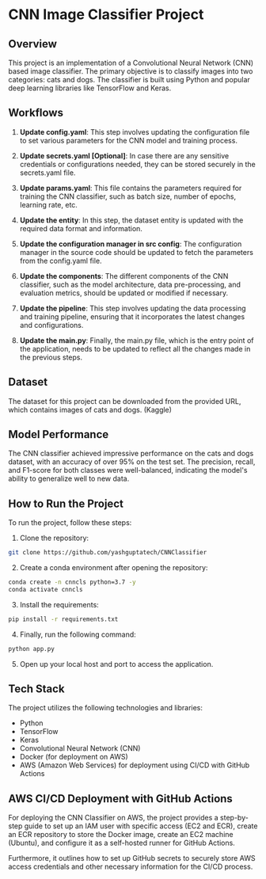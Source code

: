# CNN Image Classifier Project

## Overview

This project is an implementation of a Convolutional Neural Network (CNN) based image classifier. The primary objective is to classify images into two categories: cats and dogs. The classifier is built using Python and popular deep learning libraries like TensorFlow and Keras.

## Workflows

1. **Update config.yaml**: This step involves updating the configuration file to set various parameters for the CNN model and training process.

2. **Update secrets.yaml [Optional]**: In case there are any sensitive credentials or configurations needed, they can be stored securely in the secrets.yaml file.

3. **Update params.yaml**: This file contains the parameters required for training the CNN classifier, such as batch size, number of epochs, learning rate, etc.

4. **Update the entity**: In this step, the dataset entity is updated with the required data format and information.

5. **Update the configuration manager in src config**: The configuration manager in the source code should be updated to fetch the parameters from the config.yaml file.

6. **Update the components**: The different components of the CNN classifier, such as the model architecture, data pre-processing, and evaluation metrics, should be updated or modified if necessary.

7. **Update the pipeline**: This step involves updating the data processing and training pipeline, ensuring that it incorporates the latest changes and configurations.

8. **Update the main.py**: Finally, the main.py file, which is the entry point of the application, needs to be updated to reflect all the changes made in the previous steps.

## Dataset

The dataset for this project can be downloaded from the provided URL, which contains images of cats and dogs. (Kaggle)

## Model Performance

The CNN classifier achieved impressive performance on the cats and dogs dataset, with an accuracy of over 95% on the test set. The precision, recall, and F1-score for both classes were well-balanced, indicating the model's ability to generalize well to new data.

## How to Run the Project

To run the project, follow these steps:

1. Clone the repository:

```bash
git clone https://github.com/yashguptatech/CNNClassifier
```

2. Create a conda environment after opening the repository:

```bash
conda create -n cnncls python=3.7 -y
conda activate cnncls
```

3. Install the requirements:

```bash
pip install -r requirements.txt
```

4. Finally, run the following command:

```bash
python app.py
```

5. Open up your local host and port to access the application.

## Tech Stack

The project utilizes the following technologies and libraries:

- Python
- TensorFlow
- Keras
- Convolutional Neural Network (CNN)
- Docker (for deployment on AWS)
- AWS (Amazon Web Services) for deployment using CI/CD with GitHub Actions

## AWS CI/CD Deployment with GitHub Actions

For deploying the CNN Classifier on AWS, the project provides a step-by-step guide to set up an IAM user with specific access (EC2 and ECR), create an ECR repository to store the Docker image, create an EC2 machine (Ubuntu), and configure it as a self-hosted runner for GitHub Actions.

Furthermore, it outlines how to set up GitHub secrets to securely store AWS access credentials and other necessary information for the CI/CD process.
